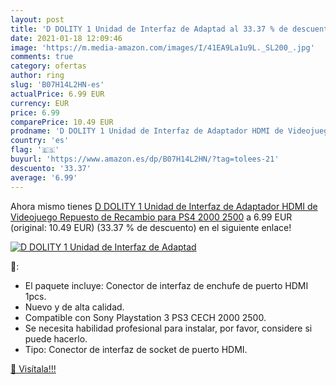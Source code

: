 ```yaml
---
layout: post
title: 'D DOLITY 1 Unidad de Interfaz de Adaptad al 33.37 % de descuento'
date: 2021-01-18 12:09:46
image: 'https://m.media-amazon.com/images/I/41EA9La1u9L._SL200_.jpg'
comments: true
category: ofertas
author: ring
slug: 'B07H14L2HN-es'
actualPrice: 6.99 EUR
currency: EUR
price: 6.99
comparePrice: 10.49 EUR
prodname: 'D DOLITY 1 Unidad de Interfaz de Adaptador HDMI de Videojuego Repuesto de Recambio para PS4 2000 2500'
country: 'es'
flag: '🇪🇸'
buyurl: 'https://www.amazon.es/dp/B07H14L2HN/?tag=tolees-21'
descuento: '33.37'
average: '6.99'
---
```


Ahora mismo tienes [D DOLITY 1 Unidad de Interfaz de Adaptador HDMI de Videojuego Repuesto de Recambio para PS4 2000 2500](https://www.amazon.es/dp/B07H14L2HN/?tag=tolees-21) a 6.99 EUR (original: 10.49 EUR) (33.37 %  de descuento) en el siguiente enlace!

[![D DOLITY 1 Unidad de Interfaz de Adaptad](https://m.media-amazon.com/images/I/41EA9La1u9L._SL200_.jpg)](https://www.amazon.es/dp/B07H14L2HN/?tag=tolees-21)

🔎:

- El paquete incluye: Conector de interfaz de enchufe de puerto HDMI 1pcs.
- Nuevo y de alta calidad.
- Compatible con Sony Playstation 3 PS3 CECH 2000 2500.
- Se necesita habilidad profesional para instalar, por favor, considere si puede hacerlo.
- Tipo: Conector de interfaz de socket de puerto HDMI.

[🛒 Visítala!!!](https://www.amazon.es/dp/B07H14L2HN/?tag=tolees-21)
